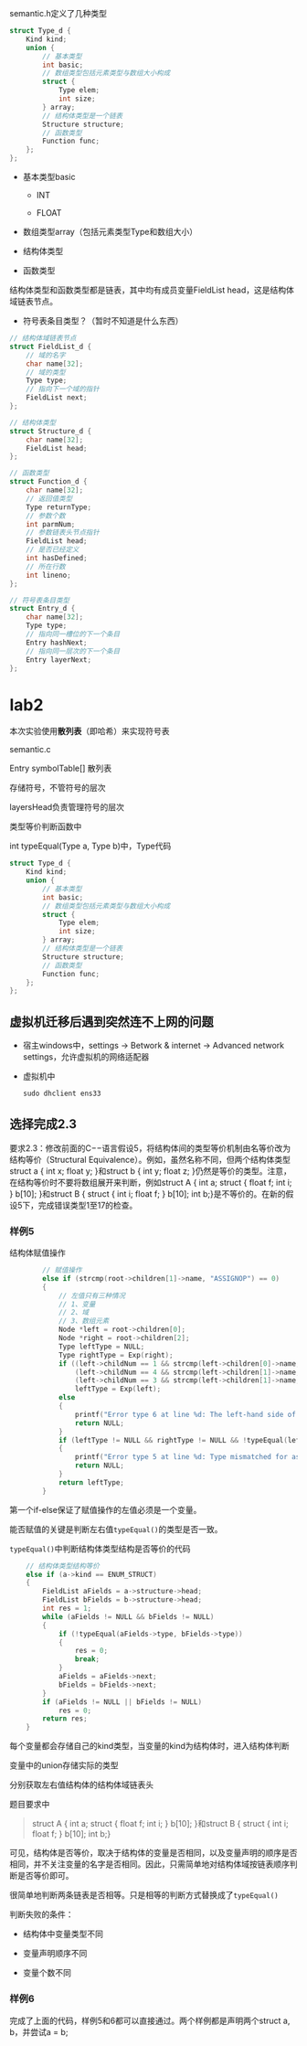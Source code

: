 semantic.h定义了几种类型

```c
struct Type_d {
    Kind kind;
    union {
        // 基本类型
        int basic;
        // 数组类型包括元素类型与数组大小构成
        struct {
            Type elem;
            int size;
        } array;
        // 结构体类型是一个链表
        Structure structure;
        // 函数类型
        Function func;
    };
};
```

- 基本类型basic
  
  - INT
  
  - FLOAT

- 数组类型array（包括元素类型Type和数组大小）

- 结构体类型

- 函数类型

结构体类型和函数类型都是链表，其中均有成员变量FieldList head，这是结构体域链表节点。

- 符号表条目类型？（暂时不知道是什么东西）

```c
// 结构体域链表节点
struct FieldList_d {
    // 域的名字
    char name[32];
    // 域的类型
    Type type;
    // 指向下一个域的指针
    FieldList next;
};

// 结构体类型
struct Structure_d {
    char name[32];
    FieldList head;
};

// 函数类型
struct Function_d {
    char name[32];
    // 返回值类型
    Type returnType;
    // 参数个数
    int parmNum;
    // 参数链表头节点指针
    FieldList head;
    // 是否已经定义
    int hasDefined;
    // 所在行数
    int lineno;
};

// 符号表条目类型
struct Entry_d {
    char name[32];
    Type type;
    // 指向同一槽位的下一个条目
    Entry hashNext;
    // 指向同一层次的下一个条目
    Entry layerNext;
};
```

# lab2

本次实验使用**散列表**（即哈希）来实现符号表

semantic.c

Entry symbolTable[] 散列表

存储符号，不管符号的层次

layersHead负责管理符号的层次

类型等价判断函数中

int typeEqual(Type a, Type b)中，Type代码

```c
struct Type_d {
    Kind kind;
    union {
        // 基本类型
        int basic;
        // 数组类型包括元素类型与数组大小构成
        struct {
            Type elem;
            int size;
        } array;
        // 结构体类型是一个链表
        Structure structure;
        // 函数类型
        Function func;
    };
};
```

## 虚拟机迁移后遇到突然连不上网的问题

- 宿主windows中，settings -> Betwork & internet -> Advanced network settings，允许虚拟机的网络适配器

- 虚拟机中
  
  ```powershell
  sudo dhclient ens33
  ```

## 选择完成2.3

要求2.3：修改前面的C−−语言假设5，将结构体间的类型等价机制由名等价改为结构等价（Structural Equivalence）。例如，虽然名称不同，但两个结构体类型struct a { int x; float y; }和struct b { int y; float z; }仍然是等价的类型。注意，在结构等价时不要将数组展开来判断，例如struct A { int a; struct { float f; int i; } b[10]; }和struct B { struct { int i; float f; } b[10]; int b;}是不等价的。在新的假设5下，完成错误类型1至17的检查。

### 样例5

结构体赋值操作

```c
        // 赋值操作
        else if (strcmp(root->children[1]->name, "ASSIGNOP") == 0)
        {
            // 左值只有三种情况
            // 1、变量
            // 2、域
            // 3、数组元素
            Node *left = root->children[0];
            Node *right = root->children[2];
            Type leftType = NULL;
            Type rightType = Exp(right);
            if ((left->childNum == 1 && strcmp(left->children[0]->name, "ID") == 0) ||
                (left->childNum == 4 && strcmp(left->children[1]->name, "LB") == 0) ||
                (left->childNum == 3 && strcmp(left->children[1]->name, "DOT") == 0))
                leftType = Exp(left);
            else
            {
                printf("Error type 6 at line %d: The left-hand side of an assignment must be a variable.\n", root->lineno);
                return NULL;
            }
            if (leftType != NULL && rightType != NULL && !typeEqual(leftType, rightType))
            {
                printf("Error type 5 at line %d: Type mismatched for assignment.\n", root->lineno);
                return NULL;
            }
            return leftType;
        }
```

第一个if-else保证了赋值操作的左值必须是一个变量。

能否赋值的关键是判断左右值`typeEqual()`的类型是否一致。

`typeEqual()`中判断结构体类型结构是否等价的代码

```c
    // 结构体类型结构等价
    else if (a->kind == ENUM_STRUCT)
    {
        FieldList aFields = a->structure->head;
        FieldList bFields = b->structure->head;
        int res = 1;
        while (aFields != NULL && bFields != NULL)
        {
            if (!typeEqual(aFields->type, bFields->type))
            {
                res = 0;
                break;
            }
            aFields = aFields->next;
            bFields = bFields->next;
        }
        if (aFields != NULL || bFields != NULL)
            res = 0;
        return res;
    }
```

每个变量都会存储自己的kind类型，当变量的kind为结构体时，进入结构体判断

变量中的union存储实际的类型

分别获取左右值结构体的结构体域链表头

题目要求中

> struct A { int a; struct { float f; int i; } b[10]; }和struct B { struct { int i; float f; } b[10]; int b;}

可见，结构体是否等价，取决于结构体的变量是否相同，以及变量声明的顺序是否相同，并不关注变量的名字是否相同。因此，只需简单地对结构体域按链表顺序判断是否等价即可。

很简单地判断两条链表是否相等。只是相等的判断方式替换成了`typeEqual()`

判断失败的条件：

- 结构体中变量类型不同

- 变量声明顺序不同

- 变量个数不同

### 样例6

完成了上面的代码，样例5和6都可以直接通过。两个样例都是声明两个struct a, b，并尝试a = b;
